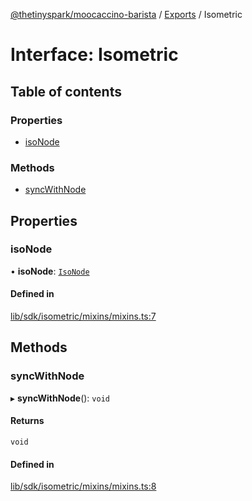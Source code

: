 [@thetinyspark/moocaccino-barista](../README.md) / [Exports](../modules.md) / Isometric

# Interface: Isometric

## Table of contents

### Properties

- [isoNode](Isometric.md#isonode)

### Methods

- [syncWithNode](Isometric.md#syncwithnode)

## Properties

### isoNode

• **isoNode**: [`IsoNode`](../classes/IsoNode.md)

#### Defined in

[lib/sdk/isometric/mixins/mixins.ts:7](https://github.com/thetinyspark/barista/blob/93f33857/lib/sdk/isometric/mixins/mixins.ts#L7)

## Methods

### syncWithNode

▸ **syncWithNode**(): `void`

#### Returns

`void`

#### Defined in

[lib/sdk/isometric/mixins/mixins.ts:8](https://github.com/thetinyspark/barista/blob/93f33857/lib/sdk/isometric/mixins/mixins.ts#L8)
